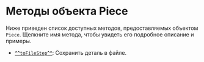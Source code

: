 # Методы объекта Piece
Ниже приведен список доступных методов, предоставляемых объектом `Piece`. Щелкните имя метода, чтобы увидеть его подробное описание и примеры.
 
- [^^`toFileStep`^^](./toFileStep.md): Сохранить деталь в файле.

